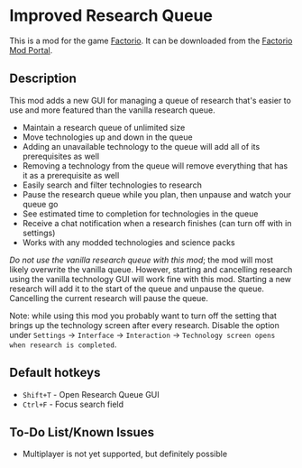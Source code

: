 # Improved Research Queue

This is a mod for the game [Factorio](https://www.factorio.com/). It can be downloaded from the [Factorio Mod Portal](https://mods.factorio.com/mod/sonaxaton-research-queue).

## Description

This mod adds a new GUI for managing a queue of research that's easier to use and more featured than the vanilla research queue.

* Maintain a research queue of unlimited size
* Move technologies up and down in the queue
* Adding an unavailable technology to the queue will add all of its prerequisites as well
* Removing a technology from the queue will remove everything that has it as a prerequisite as well
* Easily search and filter technologies to research
* Pause the research queue while you plan, then unpause and watch your queue go
* See estimated time to completion for technologies in the queue
* Receive a chat notification when a research finishes (can turn off with in settings)
* Works with any modded technologies and science packs

*Do not use the vanilla research queue with this mod*; the mod will most likely overwrite the vanilla queue. However, starting and cancelling research using the vanilla technology GUI will work fine with this mod. Starting a new research will add it to the start of the queue and unpause the queue. Cancelling the current research will pause the queue.

Note: while using this mod you probably want to turn off the setting that brings up the technology screen after every research. Disable the option under `Settings` -> `Interface` -> `Interaction` -> `Technology screen opens when research is completed`.

## Default hotkeys

* `Shift+T` - Open Research Queue GUI
* `Ctrl+F` - Focus search field

## To-Do List/Known Issues

* Multiplayer is not yet supported, but definitely possible
